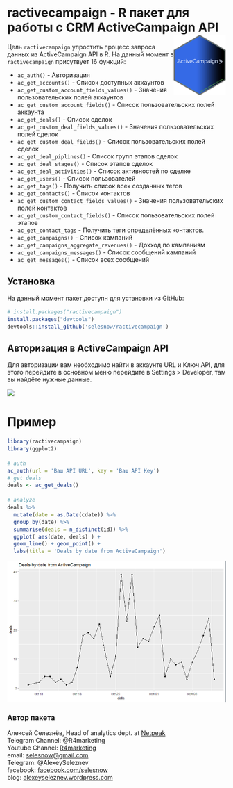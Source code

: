 
# ractivecampaign - R пакет для работы с CRM ActiveCampaign API<a href='https://selesnow.github.io/rgoogleads/'><img src='man/figures/logo.png' align="right" height="138.5" /></a>

<!-- badges: start -->
<!-- badges: end -->

Цель `ractivecampaign` упростить процесс запроса данных из ActiveCampaign API в R. На данный момент в `ractivecampaign` присутвует 16 функций:

* `ac_auth()` - Авторизация
* `ac_get_accounts()` - Список доступных аккаунтов
* `ac_get_custom_account_fields_values()` - Значения пользовательских полей аккаунтов
* `ac_get_custom_account_fields()` - Список пользовательских полей аккаунта
* `ac_get_deals()` - Список сделок
* `ac_get_custom_deal_fields_values()` - Значения пользовательских полей сделок
* `ac_get_custom_deal_fields()` - Список пользовательских полей сделок
* `ac_get_deal_piplines()` - Список групп этапов сделок
* `ac_get_deal_stages()` - Список этапов сделок
* `ac_get_deal_activities()` - Список активностей по сделке
* `ac_get_users()` - Список пользователей
* `ac_get_tags()` - Получить список всех созданных тегов
* `ac_get_contacts()` - Список контактов
* `ac_get_custom_contact_fields_values()` - Значения пользовательских полей контактов
* `ac_get_custom_contact_fields()` - Список пользовательских полей этапов
* `ac_get_contact_tags` - Получить теги определённых контактов.
* `ac_get_campaigns()` - Список кампаний
* `ac_get_campaigns_aggregate_revenues()` - Дохход по кампаниям
* `ac_get_campaigns_messages()` - Список сообщений кампаний
* `ac_get_messages()` - Список всех сообщений



## Установка

На данный момент пакет доступн для установки из GitHub:

``` r
# install.packages("ractivecampaign")
install.packages("devtools")
devtools::install_github('selesnow/ractivecampaign')
```

## Авторизация в ActiveCampaign API

Для авторизации вам необходимо найти в аккаунте URL и Ключ API, для этого перейдите в основном меню перейдите в Settings > Developer, там вы найдёте нужные данные.

![](http://img.netpeak.ua/alsey/OK2MD.png)

# Пример
```r
library(ractivecampaign)
library(ggplot2)
  
# auth
ac_auth(url = 'Ваш API URL', key = 'Ваш API Key')
# get deals
deals <- ac_get_deals()
  
# analyze
deals %>% 
  mutate(date = as.Date(cdate)) %>% 
  group_by(date) %>% 
  summarise(deals = n_distinct(id)) %>% 
  ggplot( aes(date, deals) ) +
  geom_line() + geom_point() +
  labs(title = 'Deals by date from ActiveCampaign')
```

![](man/figures/demo_plot_1.png)

### Автор пакета
Алексей Селезнёв, Head of analytics dept. at [Netpeak](https://netpeak.net)
<Br>Telegram Channel: @R4marketing
<Br>Youtube Channel: [R4marketing](https://www.youtube.com/R4marketing/?sub_confirmation=1)
<Br>email: selesnow@gmail.com
<Br>Telegram: @AlexeySeleznev
<Br>facebook: [facebook.com/selesnow](https://www.facebook.com/selesnow)
<Br>blog: [alexeyseleznev.wordpress.com](https://alexeyseleznev.wordpress.com/)
